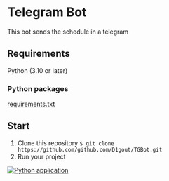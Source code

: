 # Telegram Bot
This bot sends the schedule in a telegram
## Requirements
Python (3.10 or later)
### Python packages 
[requirements.txt](https://github.com/D1gout/TGBot/blob/main/requirements.txt)
## Start
1. Clone this repository
    `$ git clone https://github.com/github.com/D1gout/TGBot.git`
3. Run your project




[![Python application](https://github.com/D1gout/TGBot/actions/workflows/python-app.yml/badge.svg)](https://github.com/D1gout/TGBot/actions/workflows/python-app.yml)
